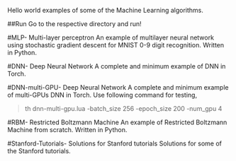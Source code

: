 Hello world examples of some of the Machine Learning algorithms.

##Run
Go to the respective directory and run!

#MLP- Multi-layer perceptron
An example of multilayer neural network using stochastic gradient descent for MNIST 0-9 digit recognition. Written in Python.

#DNN- Deep Neural Network
A complete and minimum example of DNN in Torch.

#DNN-multi-GPU- Deep Neural Network
A complete and minimum example of multi-GPUs DNN in Torch. Use following command for testing,

> th dnn-multi-gpu.lua -batch_size 256 -epoch_size 200 -num_gpu 4 

#RBM- Restricted Boltzmann Machine
An example of Restricted Boltzmann Machine from scratch. Written in Python.

#Stanford-Tutorials- Solutions for Stanford tutorials
Solutions for some of the Stanford tutorials.
